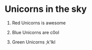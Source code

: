 ﻿# Unicorns in the sky

1. Red Unicorns is awesome 

2. Blue Unicorns are c0ol

3. Green Unicorns
;k'lkl